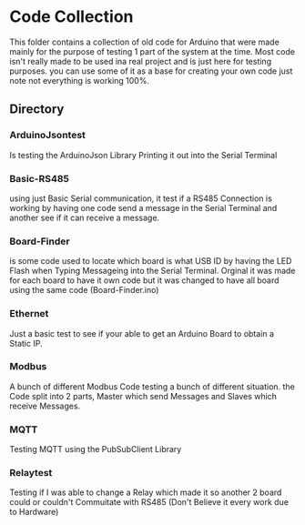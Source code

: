 # Code Collection
This folder contains a collection of old code for Arduino that were made mainly for the purpose of testing 1 part of the system at the time. Most code isn't really made to be used ina  real project and is just here for testing purposes. you can use some of it as a base for creating your own code just note not everything is working 100%.

## Directory
### ArduinoJsontest
Is testing the ArduinoJson Library Printing it out into the Serial Terminal 
### Basic-RS485
using just Basic Serial communication, it test if a RS485 Connection is working by having one code send a message in the Serial Terminal and another see if it can receive a message.
### Board-Finder 
is some code used to locate which board is what USB ID by having the LED Flash when Typing Messageing into the Serial Terminal. Orginal it was made for each board to have it own code but it was changed to have all board using the same code (Board-Finder.ino)
### Ethernet
Just a basic test to see if your able to get an Arduino Board to obtain a Static IP.
### Modbus
A bunch of different Modbus Code testing a bunch of different situation. the Code split into 2 parts, Master which send Messages and Slaves which receive Messages.
### MQTT
Testing MQTT using the PubSubClient Library 
### Relaytest
Testing if I was able to change a Relay which made it so another 2 board could or couldn't Commuitate with RS485 (Don't Believe it every work due to Hardware)
